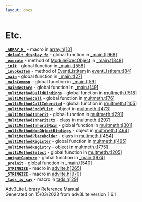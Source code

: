 ```yaml
---
layout: docs
---
```

# Etc.

[**`_ARRAY_H_`**](../file/array.h.html#_ARRAY_H_) - macro in
[array.h](../file/array.h.html)\[[10](../source/array.h.html#10)\]  
[**`_default_display_fn`**](../file/_main.t.html#_default_display_fn) -
global function in
[\_main.t](../file/_main.t.html)\[[968](../source/_main.t.html#968)\]  
[**`_execute`**](../object/ModuleExecObject.html#_execute) - method of
[ModuleExecObject](../object/ModuleExecObject.html) in
[\_main.t](../file/_main.t.html)\[[348](../source/_main.t.html#348)\]  
[**`_init`**](../file/_main.t.html#_init) - global function in
[\_main.t](../file/_main.t.html)\[[558](../source/_main.t.html#558)\]  
[**`_invokeItem`**](../object/EventListItem.html#_invokeItem) - method
of [EventListItem](../object/EventListItem.html) in
[eventListItem.t](../file/eventListItem.t.html)\[[84](../source/eventListItem.t.html#84)\]  
[**`_main`**](../file/_main.t.html#_main) - global function in
[\_main.t](../file/_main.t.html)\[[27](../source/_main.t.html#27)\]  
[**`_mainCommon`**](../file/_main.t.html#_mainCommon) - global function
in [\_main.t](../file/_main.t.html)\[[59](../source/_main.t.html#59)\]  
[**`_mainRestore`**](../file/_main.t.html#_mainRestore) - global
function in
[\_main.t](../file/_main.t.html)\[[49](../source/_main.t.html#49)\]  
[**`_multiMethodBuildBindings`**](../file/multmeth.t.html#_multiMethodBuildBindings) -
global function in
[multmeth.t](../file/multmeth.t.html)\[[518](../source/multmeth.t.html#518)\]  
[**`_multiMethodCall`**](../file/multmeth.t.html#_multiMethodCall) -
global function in
[multmeth.t](../file/multmeth.t.html)\[[76](../source/multmeth.t.html#76)\]  
[**`_multiMethodCallInherited`**](../file/multmeth.t.html#_multiMethodCallInherited) -
global function in
[multmeth.t](../file/multmeth.t.html)\[[105](../source/multmeth.t.html#105)\]  
[**`_multiMethodEndOfList`**](../object/_multiMethodEndOfList.html) -
object in
[multmeth.t](../file/multmeth.t.html)\[[473](../source/multmeth.t.html#473)\]  
[**`_multiMethodInherit`**](../file/multmeth.t.html#_multiMethodInherit) -
global function in
[multmeth.t](../file/multmeth.t.html)\[[291](../source/multmeth.t.html#291)\]  
[**`_MultiMethodInheritCtx`**](../object/_MultiMethodInheritCtx.html) -
class in
[multmeth.t](../file/multmeth.t.html)\[[297](../source/multmeth.t.html#297)\]  
[**`_multiMethodInheritMain`**](../file/multmeth.t.html#_multiMethodInheritMain) -
global function in
[multmeth.t](../file/multmeth.t.html)\[[301](../source/multmeth.t.html#301)\]  
[**`_multiMethodNonObjectBindings`**](../object/_multiMethodNonObjectBindings.html) -
object in
[multmeth.t](../file/multmeth.t.html)\[[464](../source/multmeth.t.html#464)\]  
[**`_MultiMethodPlaceholder`**](../object/_MultiMethodPlaceholder.html) -
class in
[multmeth.t](../file/multmeth.t.html)\[[454](../source/multmeth.t.html#454)\]  
[**`_multiMethodRegister`**](../file/multmeth.t.html#_multiMethodRegister) -
global function in
[multmeth.t](../file/multmeth.t.html)\[[495](../source/multmeth.t.html#495)\]  
[**`_multiMethodRegistry`**](../object/_multiMethodRegistry.html) -
object in
[multmeth.t](../file/multmeth.t.html)\[[775](../source/multmeth.t.html#775)\]  
[**`_multiMethodSelect`**](../file/multmeth.t.html#_multiMethodSelect) -
global function in
[multmeth.t](../file/multmeth.t.html)\[[205](../source/multmeth.t.html#205)\]  
[**`_outputCapture`**](../file/_main.t.html#_outputCapture) - global
function in
[\_main.t](../file/_main.t.html)\[[974](../source/_main.t.html#974)\]  
[**`_preinit`**](../file/_main.t.html#_preinit) - global function in
[\_main.t](../file/_main.t.html)\[[540](../source/_main.t.html#540)\]  
[**`_STRINGIZE`**](../file/advlite.h.html#_STRINGIZE) - macro in
[advlite.h](../file/advlite.h.html)\[[265](../source/advlite.h.html#265)\]  
[**`_STRINGIZE`**](../file/advlite.h.html#_STRINGIZE) - macro in
[advlite.h](../file/advlite.h.html)\[[970](../source/advlite.h.html#970)\]  
[**`_tads_io_say`**](../file/tads.h.html#_tads_io_say) - macro in
[tads.h](../file/tads.h.html)\[[29](../source/tads.h.html#29)\]  



Adv3Lite Library Reference Manual  
Generated on 15/03/2023 from adv3Lite version 1.6.1


